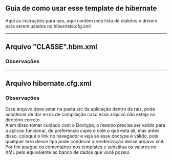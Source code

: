 <h2>Guia de como usar esse template de hibernate</h2>
<p>Aqui as instruções para uso, aqui contém uma lista de dialetos e drivers para serem usados no hibernate.cfg.xml</p>

<hr>
<h2>Arquivo "CLASSE".hbm.xml</h2>
<h3>Observações</h3>

<hr>
<h2>Arquivo hibernate.cfg.xml</h2>
<h3>Observações</h3>
<p>
Esse arquivo deve estar na pasta src da aplicação dentro da raiz, pode acontecer de dar erros de compilação caso esse arquivo não esteja no diretório correto.<br>
Alem disso tomar cuidado com o Doctype, o mesmo precisa ser valido para a aplicao funcionar, de preferencia copie e cole o que esta ali, mas antes disso, coloque
o link no navegador e veja se esse doctype é válido, pois qualquer erro desse tipo pode condenar a renderização desse arquivo xml. Por fim apague os comentários
nos templates e substitua os valores no XML pelo equivalente ao banco de dados que você possui.
</p>